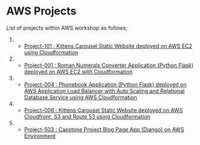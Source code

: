 # AWS Projects

List of projects within AWS workshop as follows;

1. - [Project-101 : Kittens Carousel Static Website deployed on AWS EC2 using Cloudformation](./Project-101-kittens-carousel-static-website-ec2/README.md)
 
2. - [Project-001 : Roman Numerals Converter Application (Python Flask) deployed on AWS EC2 with Cloudformation](./Project-001-Roman-Numerals-Converter/README.md)

3. - [Project-004 : Phonebook Application (Python Flask) deployed on AWS Application Load Balancer with Auto Scaling and Relational Database Service using AWS Cloudformation](./Project-004-Phonebook-Application/README.md)

4. - [Project-006 : Kittens Carousel Static Website deployed on AWS Cloudfront, S3 and Route 53 using Cloudformation](./Project-006-kittens-carousel-static-web-s3-cf/README.md)

5. - [Project-503 : Capstone Project Blog Page App (Django) on AWS Environment](./arrow_aws-capstone-project/README.md) 



